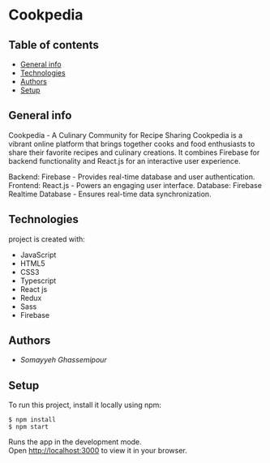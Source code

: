 # Cookpedia

## Table of contents

- [General info](#general-info)
- [Technologies](#technologies)
- [Authors](#authors)
- [Setup](#setup)

## General info

Cookpedia - A Culinary Community for Recipe Sharing
Cookpedia is a vibrant online platform that brings together cooks and food enthusiasts to share their favorite recipes and culinary creations. It combines Firebase for backend functionality and React.js for an interactive user experience.

Backend: Firebase - Provides real-time database and user authentication.
Frontend: React.js - Powers an engaging user interface.
Database: Firebase Realtime Database - Ensures real-time data synchronization.

## Technologies

project is created with:

- JavaScript
- HTML5
- CSS3
- Typescript
- React js
- Redux
- Sass
- Firebase

## Authors

- _Somayyeh Ghassemipour_

## Setup

To run this project, install it locally using npm:

```
$ npm install
$ npm start
```

Runs the app in the development mode.\
Open [http://localhost:3000](http://localhost:3000) to view it in your browser.
